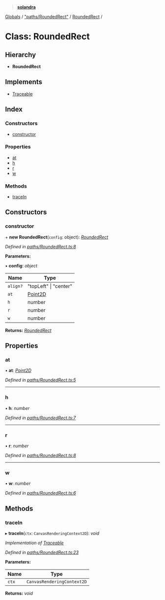> **[solandra](../README.md)**

[Globals](../README.md) / ["paths/RoundedRect"](../modules/_paths_roundedrect_.md) / [RoundedRect](_paths_roundedrect_.roundedrect.md) /

# Class: RoundedRect

## Hierarchy

* **RoundedRect**

## Implements

* [Traceable](../interfaces/_paths_index_.traceable.md)

## Index

### Constructors

* [constructor](_paths_roundedrect_.roundedrect.md#constructor)

### Properties

* [at](_paths_roundedrect_.roundedrect.md#at)
* [h](_paths_roundedrect_.roundedrect.md#h)
* [r](_paths_roundedrect_.roundedrect.md#r)
* [w](_paths_roundedrect_.roundedrect.md#w)

### Methods

* [traceIn](_paths_roundedrect_.roundedrect.md#tracein)

## Constructors

###  constructor

\+ **new RoundedRect**(`config`: object): *[RoundedRect](_paths_roundedrect_.roundedrect.md)*

*Defined in [paths/RoundedRect.ts:8](https://github.com/jamesporter/solandra/blob/544e3ee/src/lib/paths/RoundedRect.ts#L8)*

**Parameters:**

▪ **config**: *object*

Name | Type |
------ | ------ |
`align?` | "topLeft" \| "center" |
`at` | [Point2D](../modules/_types_sol_.md#point2d) |
`h` | number |
`r` | number |
`w` | number |

**Returns:** *[RoundedRect](_paths_roundedrect_.roundedrect.md)*

## Properties

###  at

• **at**: *[Point2D](../modules/_types_sol_.md#point2d)*

*Defined in [paths/RoundedRect.ts:5](https://github.com/jamesporter/solandra/blob/544e3ee/src/lib/paths/RoundedRect.ts#L5)*

___

###  h

• **h**: *number*

*Defined in [paths/RoundedRect.ts:7](https://github.com/jamesporter/solandra/blob/544e3ee/src/lib/paths/RoundedRect.ts#L7)*

___

###  r

• **r**: *number*

*Defined in [paths/RoundedRect.ts:8](https://github.com/jamesporter/solandra/blob/544e3ee/src/lib/paths/RoundedRect.ts#L8)*

___

###  w

• **w**: *number*

*Defined in [paths/RoundedRect.ts:6](https://github.com/jamesporter/solandra/blob/544e3ee/src/lib/paths/RoundedRect.ts#L6)*

## Methods

###  traceIn

▸ **traceIn**(`ctx`: `CanvasRenderingContext2D`): *void*

*Implementation of [Traceable](../interfaces/_paths_index_.traceable.md)*

*Defined in [paths/RoundedRect.ts:23](https://github.com/jamesporter/solandra/blob/544e3ee/src/lib/paths/RoundedRect.ts#L23)*

**Parameters:**

Name | Type |
------ | ------ |
`ctx` | `CanvasRenderingContext2D` |

**Returns:** *void*